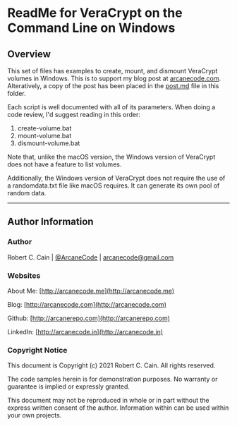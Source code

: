 # ReadMe for VeraCrypt on the Command Line on Windows

## Overview

This set of files has examples to create, mount, and dismount VeraCrypt volumes in Windows. This is to support my blog post at [arcanecode.com](https://arcanecode.com). Alteratively, a copy of the post has been placed in the [post.md](post.md) file in this folder.

Each script is well documented with all of its parameters. When doing a code review, I'd suggest reading in this order:

1. create-volume.bat
1. mount-volume.bat
1. dismount-volume.bat

Note that, unlike the macOS version, the Windows version of VeraCrypt does not have a feature to list volumes.

Additionally, the Windows version of VeraCrypt does not require the use of a randomdata.txt file like macOS requires. It can generate its own pool of random data.

---

## Author Information

### Author

Robert C. Cain | [@ArcaneCode](https://twitter.com/arcanecode) | arcanecode@gmail.com

### Websites

About Me: [http://arcanecode.me](http://arcanecode.me)

Blog: [http://arcanecode.com](http://arcanecode.com)

Github: [http://arcanerepo.com](http://arcanerepo.com)

LinkedIn: [http://arcanecode.in](http://arcanecode.in)

### Copyright Notice

This document is Copyright (c) 2021 Robert C. Cain. All rights reserved.

The code samples herein is for demonstration purposes. No warranty or guarantee is implied or expressly granted.

This document may not be reproduced in whole or in part without the express written consent of the author. Information within can be used within your own projects.
